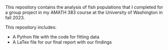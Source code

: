 This repository contains the analysis of fish populations that I completed for a group project in my AMATH 383 course at the University of Washington in fall 2023.

This repository includes:
- A Python file with the code for fitting data
- A LaTex file for our final report with our findings
